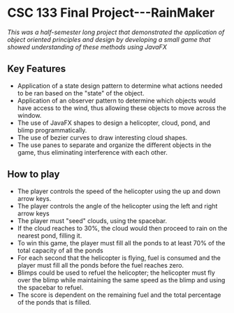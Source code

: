 # CSC 133 Final Project---RainMaker
 _This was a half-semester long project that demonstrated the application of object oriented principles and design by developing a small game that showed understanding of these methods using JavaFX_

## Key Features
- Application of a state design pattern to determine what actions needed to be ran based on the "state" of the object.
- Application of an observer pattern to determine which objects would have access to the wind, thus allowing these objects to move across the window.
- The use of JavaFX shapes to design a helicopter, cloud, pond, and blimp programmatically.
- The use of bezier curves to draw interesting cloud shapes.
- The use panes to separate and organize the different objects in the game, thus eliminating interference with each other.

## How to play
- The player controls the speed of the helicopter using the up and down arrow keys.
- The player controls the angle of the helicopter using the left and right arrow keys
- The player must "seed" clouds, using the spacebar.
- If the cloud reaches to 30%, the cloud would then proceed to rain on the nearest pond, filling it.
- To win this game, the player must fill all the ponds to at least 70% of the total capacity of all the ponds
- For each second that the helicopter is flying, fuel is consumed and the player must fill all the ponds before the fuel reaches zero.
- Blimps could be used to refuel the helicopter; the helicopter must fly over the blimp while maintaining the same speed as the blimp and using the spacebar to refuel.
- The score is dependent on the remaining fuel and the total percentage of the ponds that is filled.